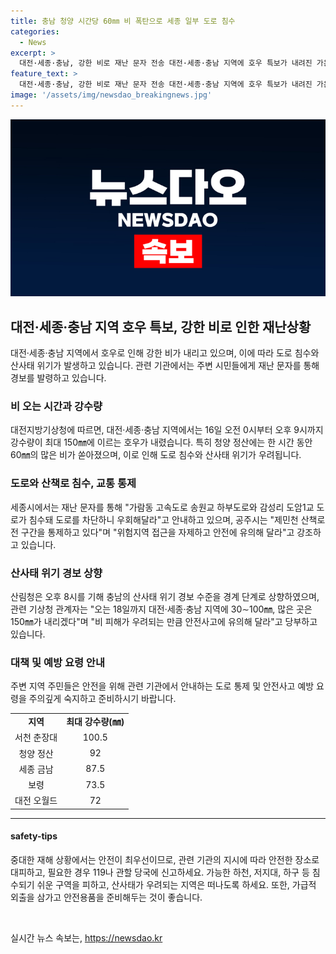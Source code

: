 ```yaml
---
title: 충남 청양 시간당 60㎜ 비 폭탄으로 세종 일부 도로 침수
categories:
  - News
excerpt: >
  대전·세종·충남, 강한 비로 재난 문자 전송 대전·세종·충남 지역에 호우 특보가 내려진 가운데, 강한 비가 계속되고 있습니다. 특히 청양 정산에는 한 시간 동안 60㎜의 많은 비가 쏟아졌고, 보령은 1시간 최대 강수량이 53.4㎜를 기록했습니다. 도로 침수와 하천 수위 상승으로 각 시군이 재난 문자를 전송하여 주의를 당부하고 있습니다. 산림청은 충남의 산사태 위기 경보 수준을 상향 조정하였으며, 기상청은 18일까지 30∼150㎜의 강한 비가 예상된다고 안전에 유의를 당부했습니다.
feature_text: >
  대전·세종·충남, 강한 비로 재난 문자 전송 대전·세종·충남 지역에 호우 특보가 내려진 가운데, 강한 비가 계속되고 있습니다. 특히 청양 정산에는 한 시간 동안 60㎜의 많은 비가 쏟아졌고, 보령은 1시간 최대 강수량이 53.4㎜를 기록했습니다. 도로 침수와 하천 수위 상승으로 각 시군이 재난 문자를 전송하여 주의를 당부하고 있습니다. 산림청은 충남의 산사태 위기 경보 수준을 상향 조정하였으며, 기상청은 18일까지 30∼150㎜의 강한 비가 예상된다고 안전에 유의를 당부했습니다.
image: '/assets/img/newsdao_breakingnews.jpg'
---
```


<p><img src="/assets/img/newsdao_breakingnews.jpg" alt="implanttips 속보" /></p>

<h2 data-ke-size="size26">대전·세종·충남 지역 호우 특보, 강한 비로 인한 재난상황</h2>

<p data-ke-size="size16">대전·세종·충남 지역에서 호우로 인해 강한 비가 내리고 있으며, 이에 따라 도로 침수와 산사태 위기가 발생하고 있습니다. 관련 기관에서는 주변 시민들에게 재난 문자를 통해 경보를 발령하고 있습니다.</p>

<h3>비 오는 시간과 강수량</h3>

<p data-ke-size="size16">대전지방기상청에 따르면, 대전·세종·충남 지역에서는 16일 오전 0시부터 오후 9시까지 강수량이 최대 150㎜에 이르는 호우가 내렸습니다. 특히 청양 정산에는 한 시간 동안 60㎜의 많은 비가 쏟아졌으며, 이로 인해 도로 침수와 산사태 위기가 우려됩니다.</p>

<h3>도로와 산책로 침수, 교통 통제</h3>

<p data-ke-size="size16">세종시에서는 재난 문자를 통해 "가람동 고속도로 송원교 하부도로와 감성리 도암1교 도로가 침수돼 도로를 차단하니 우회해달라"고 안내하고 있으며, 공주시는 "제민천 산책로 전 구간을 통제하고 있다"며 "위험지역 접근을 자제하고 안전에 유의해 달라"고 강조하고 있습니다.</p>

<h3>산사태 위기 경보 상향</h3>

<p data-ke-size="size16">산림청은 오후 8시를 기해 충남의 산사태 위기 경보 수준을 경계 단계로 상향하였으며, 관련 기상청 관계자는 "오는 18일까지 대전·세종·충남 지역에 30∼100㎜, 많은 곳은 150㎜가 내리겠다"며 "비 피해가 우려되는 만큼 안전사고에 유의해 달라"고 당부하고 있습니다.</p>

<h3>대책 및 예방 요령 안내</h3>

<p data-ke-size="size16">주변 지역 주민들은 안전을 위해 관련 기관에서 안내하는 도로 통제 및 안전사고 예방 요령을 주의깊게 숙지하고 준비하시기 바랍니다.</p>

<table>
    <tbody>
        <tr>
            <td style="text-align: center; height: 17px;"><b>지역</b></td>
            <td style="text-align: center; height: 17px;"><b>최대 강수량(㎜)</b></td>
        </tr>
        <tr>
            <td style="text-align: center; height: 17px;">서천 춘장대</td>
            <td style="text-align: center; height: 17px;">100.5</td>
        </tr>
        <tr>
            <td style="text-align: center; height: 17px;">청양 정산</td>
            <td style="text-align: center; height: 17px;">92</td>
        </tr>
        <tr>
            <td style="text-align: center; height: 17px;">세종 금남</td>
            <td style="text-align: center; height: 17px;">87.5</td>
        </tr>
        <tr>
            <td style="text-align: center; height: 17px;">보령</td>
            <td style="text-align: center; height: 17px;">73.5</td>
        </tr>
        <tr>
            <td style="text-align: center; height: 17px;">대전 오월드</td>
            <td style="text-align: center; height: 17px;">72</td>
        </tr>
    </tbody>
</table>

<hr>

<h4>safety-tips</h4>

<p>중대한 재해 상황에서는 안전이 최우선이므로, 관련 기관의 지시에 따라 안전한 장소로 대피하고, 필요한 경우 119나 관할 당국에 신고하세요. 가능한 하천, 저지대, 하구 등 침수되기 쉬운 구역을 피하고, 산사태가 우려되는 지역은 떠나도록 하세요. 또한, 가급적 외출을 삼가고 안전용품을 준비해두는 것이 좋습니다. </p>

<p data-ke-size="size16">&nbsp;</p>
실시간 뉴스 속보는, <a href="https://newsdao.kr" rel="dofollow">https://newsdao.kr</a>


